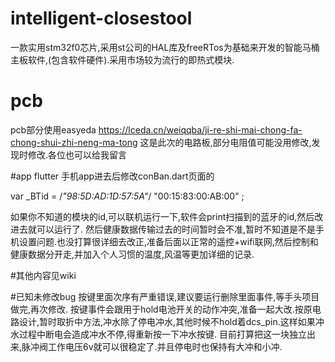 # intelligent-closestool
一款实用stm32f0芯片,采用st公司的HAL库及freeRTos为基础来开发的智能马桶主板软件,(包含软件硬件).采用市场较为流行的即热式模块.

# pcb
pcb部分使用easyeda https://lceda.cn/weiqqba/ji-re-shi-mai-chong-fa-chong-shui-zhi-neng-ma-tong
这是此次的电路板,部分电阻值可能没用修改,发现时修改.各位也可以给我留言

#app flutter
手机app进去后修改conBan.dart页面的


var _BTid = /*"98:5D:AD:1D:57:5A"*/ "00:15:83:00:AB:00" ;

如果你不知道的模块的id,可以联机运行一下,软件会print扫描到的蓝牙的id,然后改进去就可以运行了.
然后健康数据传输过去的时间暂时会不准,暂时不知道是不是手机设置问题.也没打算很详细去改正,准备后面以正常的遥控+wifi联网,然后控制和健康数据分开走,并加入个人习惯的温度,风温等更加详细的记录.

#其他内容见wiki

#已知未修改bug
按键里面次序有严重错误,建议要运行删除里面事件,等手头项目做完,再次修改.
按键事件会跟用于hold电池开关的动作冲突,准备一起大改.按原电路设计,暂时取折中方法,冲水除了停电冲水,其他时候不hold着dcs_pin.这样如果冲水过程中断电会造成冲水不停,得重新按一下冲水按键.
目前打算把这一块独立出来,脉冲阀工作电压6v就可以很稳定了.并且停电时也保持有大冲和小冲.
